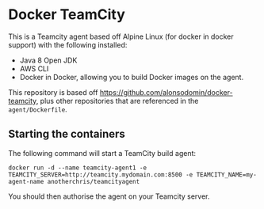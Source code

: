 # Docker TeamCity

This is a Teamcity agent based off Alpine Linux (for docker in docker support) with the following installed:

- Java 8 Open JDK
- AWS CLI
- Docker in Docker, allowing you to build Docker images on the agent.

This repository is based off https://github.com/alonsodomin/docker-teamcity, plus other repositories that are referenced in the `agent/Dockerfile`.

## Starting the containers

The following command will start a TeamCity build agent:

```
docker run -d --name teamcity-agent1 -e TEAMCITY_SERVER=http://teamcity.mydomain.com:8500 -e TEAMCITY_NAME=my-agent-name anotherchris/teamcityagent
```

You should then authorise the agent on your Teamcity server.